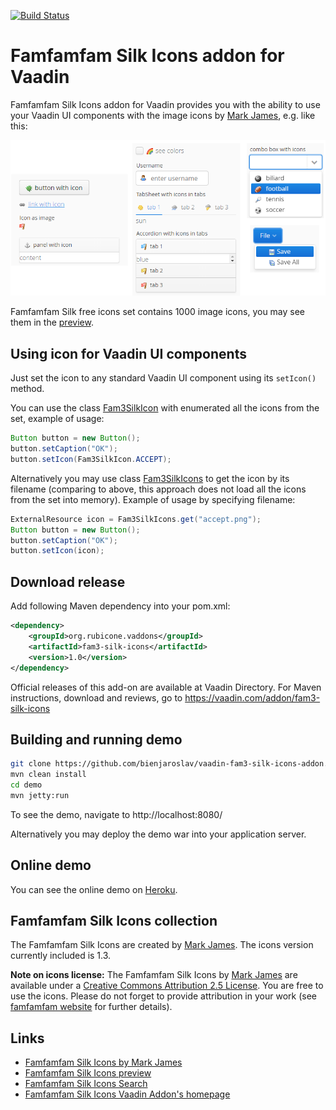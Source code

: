 [![Build Status](https://travis-ci.org/bienjaroslav/vaadin-fam3-silk-icons-addon.svg?branch=master)](https://travis-ci.org/bienjaroslav/vaadin-fam3-silk-icons-addon)

# Famfamfam Silk Icons addon for Vaadin

Famfamfam Silk Icons addon for Vaadin provides you with the ability to use your Vaadin UI components with the image icons by
 [Mark James](http://www.famfamfam.com/lab/icons/silk/), e.g. like this:

![fam3 silk icons usage](screenshot.png "fam3 silk icons usage")

Famfamfam Silk free icons set contains 1000 image icons, you may see them in the [preview](http://www.famfamfam.com/lab/icons/silk/previews/index_abc.png).

## Using icon for Vaadin UI components
Just set the icon to any standard Vaadin UI component using its `setIcon()` method.

You can use the class [Fam3SilkIcon](https://github.com/bienjaroslav/vaadin-fam3-silk-icons-addon/tree/master/fam3-silk-icons/src/main/java/org/rubicone/vaadin/fam3/silk/Fam3SilkIcon.java)
 with enumerated all the icons from the set, example of usage:

```java
Button button = new Button();
button.setCaption("OK");
button.setIcon(Fam3SilkIcon.ACCEPT);
```

Alternatively you may use class [Fam3SilkIcons](https://github.com/bienjaroslav/vaadin-fam3-silk-icons-addon/tree/master/fam3-silk-icons/src/main/java/org/rubicone/vaadin/fam3/silk/Fam3SilkIcons.java)
 to get the icon by its filename (comparing to above, this approach does not
 load all the icons from the set into memory). Example of usage by specifying filename:

```java
ExternalResource icon = Fam3SilkIcons.get("accept.png");
Button button = new Button();
button.setCaption("OK");
button.setIcon(icon);
```

## Download release

Add following Maven dependency into your pom.xml:

```xml
<dependency>
    <groupId>org.rubicone.vaddons</groupId>
    <artifactId>fam3-silk-icons</artifactId>
    <version>1.0</version>
</dependency>
```

Official releases of this add-on are available at Vaadin Directory. For Maven instructions, download and reviews,
 go to https://vaadin.com/addon/fam3-silk-icons

## Building and running demo

```bash
git clone https://github.com/bienjaroslav/vaadin-fam3-silk-icons-addon.git
mvn clean install
cd demo
mvn jetty:run
```

To see the demo, navigate to http://localhost:8080/

Alternatively you may deploy the demo war into your application server.

## Online demo

You can see the online demo on [Heroku](https://vaadin-fam3-silk-icons-demo.herokuapp.com/).

## Famfamfam Silk Icons collection

The Famfamfam Silk Icons are created by [Mark James](http://www.famfamfam.com/lab/icons/silk/). 
The icons version currently included is 1.3.

**Note on icons license:**
The Famfamfam Silk Icons by [Mark James](http://www.famfamfam.com/lab/icons/silk/) are available under a
[Creative Commons Attribution 2.5 License](https://creativecommons.org/licenses/by/2.5/). You are free to use the icons.
Please do not forget to provide attribution in your work
(see [famfamfam website](http://www.famfamfam.com/lab/icons/silk/) for further details).

## Links
 - [Famfamfam Silk Icons by Mark James](http://www.famfamfam.com/lab/icons/silk/)
 - [Famfamfam Silk Icons preview](http://www.famfamfam.com/lab/icons/silk/previews/index_abc.png)
 - [Famfamfam Silk Icons Search](http://www.dustball.com/icons/)
 - [Famfamfam Silk Icons Vaadin Addon's homepage](https://vaadin.com/addon/fam3-silk-icons)
